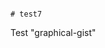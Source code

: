                                                                                                                                                                                                                                                                                                # test7
Test "graphical-gist"